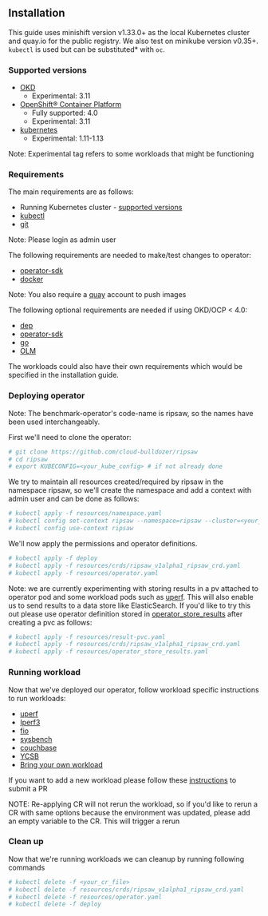 ## Installation
This guide uses minishift version v1.33.0+ as the local Kubernetes cluster
and quay.io for the public registry. We also test on minikube version v0.35+.
`kubectl` is used but can be substituted* with `oc`.

### Supported versions
* [OKD](https://www.okd.io/)
  * Experimental: 3.11
* [OpenShift® Container Platform](https://www.openshift.com/products/container-platform/)
  * Fully supported: 4.0
  * Experimental: 3.11
* [kubernetes](https://kubernetes.io/)
  * Experimental: 1.11-1.13

Note: Experimental tag refers to some workloads that might be functioning

### Requirements
<!---
TODO(aakarsh):
Get the specific versions for requirements
-->

The main requirements are as follows:
* Running Kubernetes cluster - [supported versions](#Supported-Versions)
* [kubectl](https://kubernetes.io/docs/tasks/tools/install-kubectl/)
* [git](https://git-scm.com/downloads)

Note: Please login as admin user

The following requirements are needed to make/test changes to operator:
* [operator-sdk](https://github.com/operator-framework/operator-sdk)
* [docker](https://docs.docker.com/install/)

Note: You also require a [quay](https://quay.io/) account to push images

The following optional requirements are needed if using OKD/OCP < 4.0:
* [dep](https://golang.github.io/dep/docs/installation.html)
* [operator-sdk](https://github.com/operator-framework/operator-sdk)
* [go](https://golang.org/dl/)
* [OLM](https://github.com/operator-framework/operator-lifecycle-manager)

The workloads could also have their own requirements which would be specified
in the installation guide.

### Deploying operator
Note: The benchmark-operator's code-name is ripsaw, so the names have been
used interchangeably.

First we'll need to clone the operator:

```bash
# git clone https://github.com/cloud-bulldozer/ripsaw
# cd ripsaw
# export KUBECONFIG=<your_kube_config> # if not already done
```

We try to maintain all resources created/required by ripsaw in the namespace
ripsaw, so we'll create the namespace and add a context with admin user and
can be done as follows:

```bash
# kubectl apply -f resources/namespace.yaml
# kubectl config set-context ripsaw --namespace=ripsaw --cluster=<your_cluster_name> --user=<your_cluster_admin_user>
# kubectl config use-context ripsaw
```

We'll now apply the permissions and operator definitions.

```bash
# kubectl apply -f deploy
# kubectl apply -f resources/crds/ripsaw_v1alpha1_ripsaw_crd.yaml
# kubectl apply -f resources/operator.yaml
```

Note: we are currently experimenting with storing results in a pv attached to operator pod
and some workload pods such as [uperf](uperf.md). This will also enable us to send results
to a data store like ElasticSearch. If you'd like to try this out please use operator definition
stored in [operator_store_results](../resources/operator_store_results.yaml) after creating a pvc
as follows:
```bash
# kubectl apply -f resources/result-pvc.yaml
# kubectl apply -f resources/crds/ripsaw_v1alpha1_ripsaw_crd.yaml
# kubectl apply -f resources/operator_store_results.yaml
```

### Running workload
Now that we've deployed our operator, follow workload specific instructions to
run workloads:
* [uperf](uperf.md)
* [Iperf3](iperf.md)
* [fio](fio.md)
* [sysbench](sysbench.md)
* [couchbase](couchbase.md)
* [YCSB](ycsb.md)
* [Bring your own workload](byowl.md)

If you want to add a new workload please follow these [instructions](../CONTRIBUTE.md#Add-workload) to submit a PR

NOTE: Re-applying CR will not rerun the workload, so if you'd like to rerun a CR with same options because the environment
was updated, please add an empty variable to the CR. This will trigger a rerun

### Clean up
Now that we're running workloads we can cleanup by running following commands

```bash
# kubectl delete -f <your_cr_file>
# kubectl delete -f resources/crds/ripsaw_v1alpha1_ripsaw_crd.yaml
# kubectl delete -f resources/operator.yaml
# kubectl delete -f deploy
```
